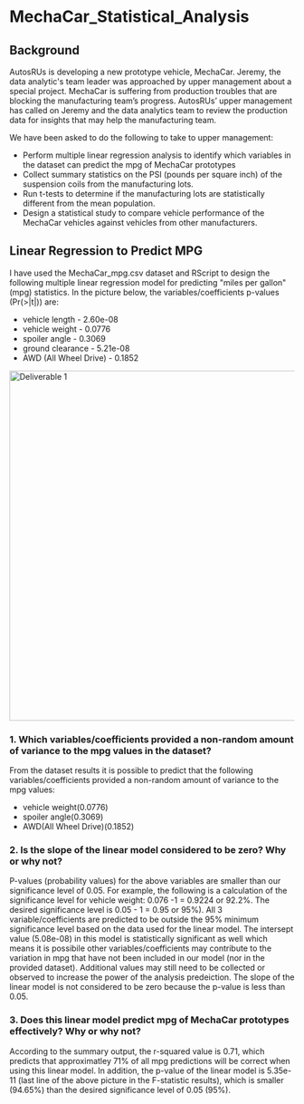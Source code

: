 # MechaCar_Statistical_Analysis

## Background

AutosRUs is developing a new prototype vehicle, MechaCar. Jeremy, the data analytic's team leader was approached by upper management about a special project. MechaCar is suffering from production troubles that are blocking the manufacturing team’s progress. AutosRUs’ upper management has called on Jeremy and the data analytics team to review the production data for insights that may help the manufacturing team.

We have been asked to do the following to take to upper management:

* Perform multiple linear regression analysis to identify which variables in the dataset can predict the mpg of MechaCar prototypes
* Collect summary statistics on the PSI (pounds per square inch) of the suspension coils from the manufacturing lots.
* Run t-tests to determine if the manufacturing lots are statistically different from the mean population.
* Design a statistical study to compare vehicle performance of the MechaCar vehicles against vehicles from other manufacturers.

## Linear Regression to Predict MPG

I have used the MechaCar_mpg.csv dataset and RScript to design the following multiple linear regression model for predicting "miles per gallon" (mpg) statistics. In the picture below, the variables/coefficients p-values (Pr(>|t|)) are:

* vehicle length - 2.60e-08
* vehicle weight - 0.0776
* spoiler angle - 0.3069
* ground clearance - 5.21e-08
* AWD (All Wheel Drive) - 0.1852

<img width="618" alt="Deliverable 1" src="https://user-images.githubusercontent.com/94575416/158071288-19831de4-5e99-434d-89a6-126842a7df80.png">

### 1. Which variables/coefficients provided a non-random amount of variance to the mpg values in the dataset?

From the dataset results it is possible to predict that the following variables/coefficients provided a non-random amount of variance to the mpg values:

* vehicle weight(0.0776)
* spoiler angle(0.3069)
* AWD(All Wheel Drive)(0.1852)

### 2. Is the slope of the linear model considered to be zero? Why or why not?

P-values (probability values) for the above variables are smaller than our significance level of 0.05. For example, the following is a calculation of the significance level for vehicle weight: 0.076 -1 = 0.9224 or 92.2%. The desired significance level is 0.05 - 1 = 0.95 or 95%). All 3 variable/coefficients are predicted to be outside the 95% minimum significance level based on the data used for the linear model. The intersept value (5.08e-08) in this model is statistically significant as well which means it is possibile other variables/coefficients may contribute to the variation in mpg that have not been included in our model (nor in the provided dataset). Additional values may still need to be collected or observed to increase the power of the analysis predeiction. The slope of the linear model is not considered to be zero because the p-value is less than 0.05.

### 3. Does this linear model predict mpg of MechaCar prototypes effectively? Why or why not?

According to the summary output, the r-squared value is 0.71, which predicts that approximatley 71% of all mpg predictions will be correct when using this linear model. In addition, the p-value of the linear model is 5.35e-11 (last line of the above picture in the F-statistic results), which is smaller (94.65%) than the desired significance level of 0.05 (95%).

















